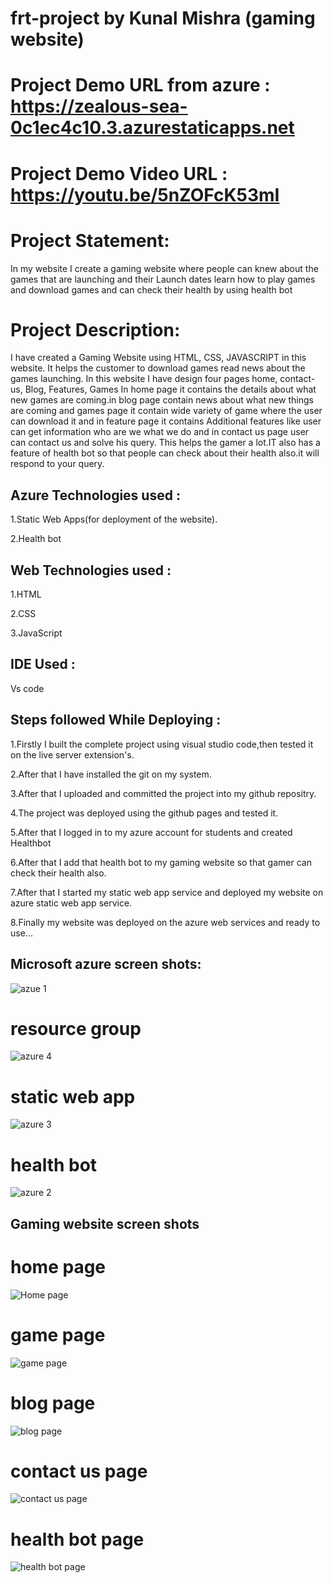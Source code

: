 # frt-project by Kunal Mishra (gaming website)

# Project Demo URL from azure   : https://zealous-sea-0c1ec4c10.3.azurestaticapps.net

# Project Demo Video URL :  https://youtu.be/5nZOFcK53mI

# Project Statement:
In my website I create a gaming website where people can knew about the games that are launching and their Launch dates learn how to play games and download games and can check their health by using health bot

# Project Description:
I have created a Gaming Website using HTML, CSS, JAVASCRIPT in this website. It helps the customer to download games read news about the games launching. In this website I have design four pages home, contact-us, Blog, Features, Games In home page it contains the details about what new games are coming.in blog page contain news about what new things are coming and games page it contain wide variety of game where the user can download it and in feature page it contains Additional features like user can get information who are we what we do and in contact us page user can contact us and solve his query. This helps the gamer a lot.IT also has a feature of health bot so that people can check about their health also.it will respond to your query.

## Azure Technologies used :
1.Static Web Apps(for deployment of the website).

2.Health bot





## Web Technologies used :
1.HTML

2.CSS

3.JavaScript

## IDE Used :
Vs code

## Steps followed While Deploying :

1.Firstly I built the complete project using visual studio code,then tested it on the live server extension's.

2.After that I have installed the git on my system.

3.After that I uploaded and committed the project into my github repositry.

4.The project was deployed using the github pages and tested it.

5.After that I logged in to my azure account for students and created Healthbot

6.After that I add that health bot to my gaming website so that gamer can check their health also.

7.After that I started my static web app service and deployed my website on azure static web app service.

8.Finally my website was deployed on the azure web services and ready to use...

## Microsoft azure screen shots:

![azue 1](https://github.com/kunalmishra99/frt-project/assets/128613065/db2779a4-db59-4e57-a7d5-c25a505e4744)

# resource group

![azure 4](https://github.com/kunalmishra99/frt-project/assets/128613065/d2e7ba9c-93da-4684-ad67-4d1e59c53c29)

# static web app

![azure 3](https://github.com/kunalmishra99/frt-project/assets/128613065/2d33586b-a508-44b5-9b2b-c84fb363443b)

# health bot

![azure 2](https://github.com/kunalmishra99/frt-project/assets/128613065/6a9db0d0-3520-4e0d-a9a8-de7bbb79d810)

## Gaming website screen shots 

# home page

![Home page](https://github.com/kunalmishra99/frt-project/assets/128613065/5f0a0d5e-684d-45f2-b288-9e58877d79ea)

# game page

![game page ](https://github.com/kunalmishra99/frt-project/assets/128613065/b1808bd4-256f-431a-abb0-f254ac39cd1d)

# blog page

![blog page](https://github.com/kunalmishra99/frt-project/assets/128613065/7649e9f7-2e6e-4290-9195-38c3b8681755)

 # contact us page
 
![contact us page](https://github.com/kunalmishra99/frt-project/assets/128613065/394dfd95-5590-43ef-8331-6e8ba348dd63)

# health bot page

![health bot page](https://github.com/kunalmishra99/frt-project/assets/128613065/d17fd2fb-fe1c-4be0-bfa5-8b6f59cbda18)


